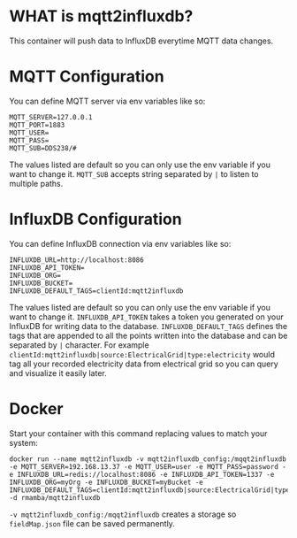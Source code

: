 # WHAT is mqtt2influxdb?

This container will push data to InfluxDB everytime MQTT data changes.

# MQTT Configuration

You can define MQTT server via env variables like so:
```
MQTT_SERVER=127.0.0.1
MQTT_PORT=1883
MQTT_USER=
MQTT_PASS=
MQTT_SUB=DDS238/#
```
The values listed are default so you can only use the env variable if you want to change it.
`MQTT_SUB` accepts string separated by `|` to listen to multiple paths.

# InfluxDB Configuration

You can define InfluxDB connection via env variables like so:
```
INFLUXDB_URL=http://localhost:8086
INFLUXDB_API_TOKEN=
INFLUXDB_ORG=
INFLUXDB_BUCKET=
INFLUXDB_DEFAULT_TAGS=clientId:mqtt2influxdb
```
The values listed are default so you can only use the env variable if you want to change it.
`INFLUXDB_API_TOKEN` takes a token you generated on your InfluxDB for writing data to the database.
`INFLUXDB_DEFAULT_TAGS` defines the tags that are appended to all the points written into the database
and can be separated by `|` character. For example `clientId:mqtt2influxdb|source:ElectricalGrid|type:electricity`
would tag all your recorded electricity data from electrical grid so you can query and visualize it easily later.


# Docker

Start your container with this command replacing values to match your system:
```
docker run --name mqtt2influxdb -v mqtt2influxdb_config:/mqqt2influxdb -e MQTT_SERVER=192.168.13.37 -e MQTT_USER=user -e MQTT_PASS=password -e INFLUXDB_URL=redis://localhost:8086 -e INFLUXDB_API_TOKEN=1337 -e INFLUXDB_ORG=myOrg -e INFLUXDB_BUCKET=myBucket -e INFLUXDB_DEFAULT_TAGS=clientId:mqtt2influxdb|source:ElectricalGrid|type:electricity -d rmamba/mqtt2influxdb
```
`-v mqtt2influxdb_config:/mqqt2influxdb` creates a storage so `fieldMap.json` file can be saved permanently.
